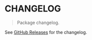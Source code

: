 # CHANGELOG

> Package changelog.

See [GitHub Releases](https://github.com/stdlib-js/array-base-unary4d/releases) for the changelog.
